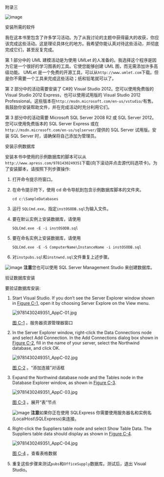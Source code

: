 附录三

![image](images/frontdot.jpg)

安装所需的软件

我在这本书里包含了许多学习活动。为了从我讨论的主题中获得最大的收获，你应该完成这些活动。这是理论具体化的地方。我希望你能认真对待这些活动，并彻底完成它们，甚至反复完成。

第 1 部分中的 UML 建模活动是为使用 UMLet 的人准备的。我选择这个程序是因为它是一个很好的学习图表的工具。它使您能够创建 UML 图，而无需添加许多高级功能。 UMLet 是一个免费的开源工具，可以从`http://www.umlet.com`下载。但是你不需要一个工具来完成这些活动；纸和铅笔就可以了。

第 2 部分中的活动需要安装了 C#的 Visual Studio 2012。您可以使用免费版的 Visual Studio 2012 Express，也可以使用试用版的 Visual Studio 2012 Professional。这些版本在`http://msdn.microsoft.com/en-us/vstudio/`有售。我鼓励你安装帮助文件，并在完成活动时充分利用它们。

第 3 部分中的活动需要 Microsoft SQL Server 2008 R2 或 SQL Server 2012。您可以使用免费版本的 SQL Server Express 或在`http://msdn.microsoft.com/en-us/sqlserver/`提供的 SQL Server 试用版。安装 SQL Server 时，请确保将自己添加为管理员。

安装示例数据库

安装本书中使用的示例数据库的脚本可以从`http://www.apress.com/9781430249351`下载(向下滚动并点击源代码选项卡)。为了安装脚本，请按照下列步骤操作:

1.  打开命令提示符窗口。
2.  在命令提示符下，使用 cd 命令导航到包含示例数据库脚本的文件夹。

    ```
    cd c:\SampleDatabases
    ```

3.  运行 `SQLCmd.exe`，指定`instOSODB.sql`为输入文件。
4.  要在默认实例上安装数据库，请使用

    ```
    SQLCmd.exe -E -i instOSODB.sql
    ```

5.  要在命名实例上安装数据库，请使用

    ```
    SQLCmd.exe -E -S ComputerName\InstanceName -i instOSODB.sql
    ```

6.  对`instpubs.sql`和`instnwnd.sql`文件重复上述步骤。

![image](images/sq.jpg) **注意**您也可以使用 SQL Server Management Studio 来创建数据库。

验证数据库安装

要验证数据库安装:

1.  Start Visual Studio. If you don’t see the Server Explorer window shown in [Figure C-1](#Fig1), open it by choosing Server Explore on the View menu.

    ![9781430249351_AppC-01.jpg](images/9781430249351_AppC-01.jpg)

    [图 C-1](#_Fig1) 。服务器资源管理器窗口

2.  In the Server Explorer window, right-click the Data Connections node and select Add Connection. In the Add Connections dialog box shown in [Figure C-2](#Fig2), fill in the name of your server, select the Northwind database, and click OK.

    ![9781430249351_AppC-02.jpg](images/9781430249351_AppC-02.jpg)

    [图 C-2](#_Fig2) 。“添加连接”对话框

3.  Expand the Northwind database node and the Tables node in the Database Explorer window, as shown in [Figure C-3](#Fig3).

    ![9781430249351_AppC-03.jpg](images/9781430249351_AppC-03.jpg)

    [图 C-3](#_Fig3) 。展开“表”节点

    ![image](images/sq.jpg) **注意**如果你正在使用 SQLExpress 你需要使用服务器名和实例名(LocalHost\SQLExpress)来连接。

4.  Right-click the Suppliers table node and select Show Table Data. The Suppliers table data should display as shown in [Figure C-4](#Fig4).

    ![9781430249351_AppC-04.jpg](images/9781430249351_AppC-04.jpg)

    [图 C-4](#_Fig4) 。查看表格数据

5.  重复这些步骤来测试`pubs`和`OfficeSupply`数据库。测试后，退出 Visual Studio。